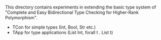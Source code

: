 This directory contains experiments in extending the basic type system of
"Complete and Easy Bidirectional Type Checking for Higher-Rank Polymorphism".

* TCon for simple types (Int, Bool, Str etc.)
* TApp for type applications (List Int, forall t . List t)
